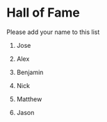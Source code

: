 # Hall of Fame
Please add your name to this list

1. Jose
2. Alex
3. Benjamin
4. Nick
5. Matthew

6. Jason